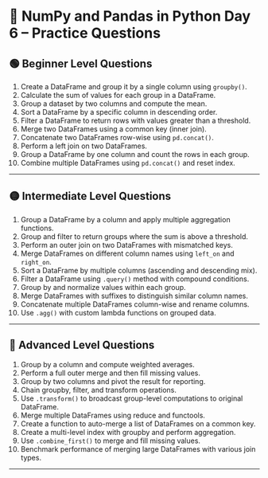 
# 🐍 NumPy and Pandas in Python Day 6 – Practice Questions

## 🟢 Beginner Level Questions

1. Create a DataFrame and group it by a single column using `groupby()`.
2. Calculate the sum of values for each group in a DataFrame.
3. Group a dataset by two columns and compute the mean.
4. Sort a DataFrame by a specific column in descending order.
5. Filter a DataFrame to return rows with values greater than a threshold.
6. Merge two DataFrames using a common key (inner join).
7. Concatenate two DataFrames row-wise using `pd.concat()`.
8. Perform a left join on two DataFrames.
9. Group a DataFrame by one column and count the rows in each group.
10. Combine multiple DataFrames using `pd.concat()` and reset index.

---

## 🟡 Intermediate Level Questions

1. Group a DataFrame by a column and apply multiple aggregation functions.
2. Group and filter to return groups where the sum is above a threshold.
3. Perform an outer join on two DataFrames with mismatched keys.
4. Merge DataFrames on different column names using `left_on` and `right_on`.
5. Sort a DataFrame by multiple columns (ascending and descending mix).
6. Filter a DataFrame using `.query()` method with compound conditions.
7. Group by and normalize values within each group.
8. Merge DataFrames with suffixes to distinguish similar column names.
9. Concatenate multiple DataFrames column-wise and rename columns.
10. Use `.agg()` with custom lambda functions on grouped data.

---

## 🔴 Advanced Level Questions

1. Group by a column and compute weighted averages.
2. Perform a full outer merge and then fill missing values.
3. Group by two columns and pivot the result for reporting.
4. Chain groupby, filter, and transform operations.
5. Use `.transform()` to broadcast group-level computations to original DataFrame.
6. Merge multiple DataFrames using reduce and functools.
7. Create a function to auto-merge a list of DataFrames on a common key.
8. Create a multi-level index with groupby and perform aggregation.
9. Use `.combine_first()` to merge and fill missing values.
10. Benchmark performance of merging large DataFrames with various join types.

---
